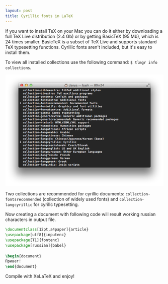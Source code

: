 ```yaml
---
layout: post
title: Cyrillic fonts in LaTeX
---
```


If you want to install TeX on your Mac you can do it either by downloading a full TeX Live distribution (2.4 Gb) or by getting BasicTeX (95 Mb), which is 24 times smaller. BasicTeX is a subset of TeX Live and supports standard TeX typesetting functions. Cyrillic fonts aren't included, but it's easy to install them.

To view all installed collections use the following command: `$ tlmgr info collections`.

![LaTeX collections](/images/2014/latex-cyrillic/latex-collections.png)

Two collections are recommended for cyrillic documents: `collection-fontsrecommended` (collection of widely used fonts) and `collection-langcyrillic` for cyrillc typesetting.

Now creating a document with following code will result working russian characters in output file.

```latex
\documentclass[12pt,a4paper]{article}
\usepackage[utf8]{inputenc}
\usepackage[T1]{fontenc}
\usepackage[russian]{babel}

\begin{document}
Привет!
\end{document}
```

Compile with XeLaTeX and enjoy!
